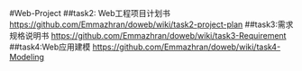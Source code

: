 #Web-Project
##task2: Web工程项目计划书
https://github.com/Emmazhran/doweb/wiki/task2-project-plan
##task3:需求规格说明书
https://github.com/Emmazhran/doweb/wiki/task3-Requirement
##task4:Web应用建模
https://github.com/Emmazhran/doweb/wiki/task4-Modeling
